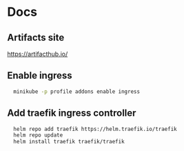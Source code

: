 # Docs


## Artifacts site

<https://artifacthub.io/>

## Enable ingress

```bash
  minikube -p profile addons enable ingress
```

## Add traefik ingress controller

```bash
  helm repo add traefik https://helm.traefik.io/traefik
  helm repo update
  helm install traefik traefik/traefik
```